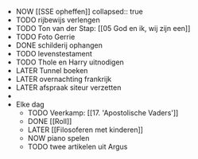- NOW [[SSE opheffen]]
  collapsed:: true
- TODO rijbewijs verlengen
- TODO Ton van der Stap: [[05 God en ik, wij zijn een]]
- TODO Foto Gerrie
- DONE schilderij ophangen
- TODO levenstestament
- TODO Thole en Harry uitnodigen
- LATER Tunnel boeken
- LATER overnachting frankrijk
- LATER afspraak siteur verzetten
-
- Elke dag
	- TODO Veerkamp: [[17. 'Apostolische Vaders']]
	- DONE [[Roll]]
	- LATER [[Filosoferen met kinderen]]
	- NOW piano spelen
	- TODO twee artikelen uit Argus